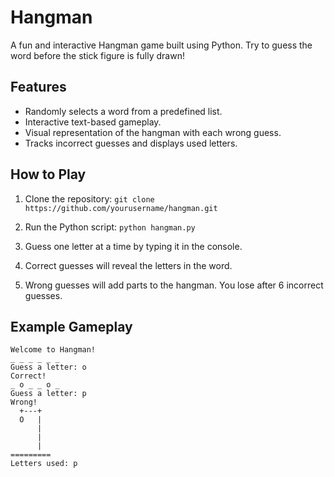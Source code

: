 # Hangman

A fun and interactive Hangman game built using Python. Try to guess the word before the stick figure is fully drawn!

## Features

- Randomly selects a word from a predefined list.
- Interactive text-based gameplay.
- Visual representation of the hangman with each wrong guess.
- Tracks incorrect guesses and displays used letters.

## How to Play

1. Clone the repository:
`git clone https://github.com/yourusername/hangman.git`

2. Run the Python script:
`python hangman.py`

3. Guess one letter at a time by typing it in the console.
4. Correct guesses will reveal the letters in the word.
5. Wrong guesses will add parts to the hangman. You lose after 6 incorrect guesses.
   
## Example Gameplay
```
Welcome to Hangman!
_ _ _ _ _ _ 
Guess a letter: o
Correct!
_ o _ _ o _ 
Guess a letter: p
Wrong!
  +---+
  O   |
      |
      |
      |
=========
Letters used: p
```

